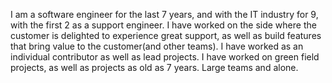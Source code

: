 I am a software engineer for the last 7 years, and with the IT industry for 9, with the first 2 as a support engineer. I have worked on the side where the customer is delighted to experience great support, as well as  build features that bring value to the customer(and other teams). I have worked as an individual contributor as well as lead projects. I have worked on green field projects, as well as projects as old as 7 years. Large teams and alone.
